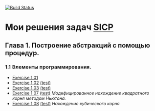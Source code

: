 [![Build Status](https://travis-ci.com/dzencot/sicp-solutions.svg?branch=master)](https://travis-ci.com/dzencot/sicp-solutions)
# Мои решения задач [SICP](https://mitpress.mit.edu/sicp/full-text/book/book.html)
## Глава 1. Построение абстракций с помощью процедур.
### 1.1 Элементы программирования.
  - [Exercise 1.01](./solutions/1_01_rkt)
  - [Exercise 1.02](./solutions/1_02_rkt) [(test)](./tests/1_02.test.rkt)
  - [Exercise 1.03](./solutions/1_03_rkt) [(test)](./tests/1_03.test.rkt)
  - [Exercise 1.07](./solutions/1_07_rkt) [(test)](./tests/1_07.test.rkt) *Модифицированное нахождение квадратного корня методом Ньютона.*
  - [Exercise 1.08](./solutions/1_08.rkt) [(test)](./tests/1_08.test.rkt) *Нахождение кубического корня*
